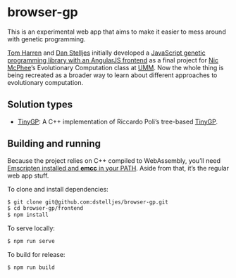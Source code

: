 # browser-gp

This is an experimental web app that aims to make it easier to mess around with genetic programming.

[Tom Harren][tom] and [Dan Stelljes][dan] initially developed a [JavaScript genetic programming library with an AngularJS frontend][v0] as a final project for [Nic McPhee][nic]’s Evolutionary Computation class at [UMM][umm]. Now the whole thing is being recreated as a broader way to learn about different approaches to evolutionary computation.

## Solution types

*   [TinyGP][tinygp-engine]: A C++ implementation of Riccardo Poli’s tree-based [TinyGP][tinygp-site].

## Building and running

Because the project relies on C++ compiled to WebAssembly, you’ll need [Emscripten installed and **emcc** in your PATH][emsdk]. Aside from that, it’s the regular web app stuff.

To clone and install dependencies:

```bash
$ git clone git@github.com:dstelljes/browser-gp.git
$ cd browser-gp/frontend
$ npm install
```

To serve locally:

```bash
$ npm run serve
```

To build for release:

```bash
$ npm run build
```

[dan]: https://github.com/dstelljes
[emsdk]: https://github.com/juj/emsdk#installation-instructions
[nic]: https://github.com/NicMcPhee
[tinygp-engine]: engines/tinygp/wasm/README.md
[tinygp-site]: http://cswww.essex.ac.uk/staff/rpoli/TinyGP/
[tom]: https://github.com/harre096
[umm]: https://www4.morris.umn.edu/
[v0]: https://github.com/dstelljes/browser-gp/tree/v0
